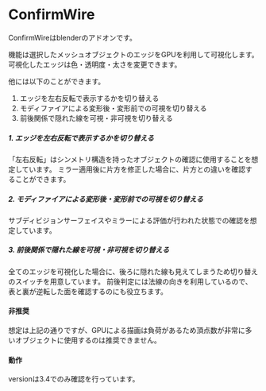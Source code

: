 # ConfirmWire
ConfirmWireはblenderのアドオンです。

機能は選択したメッシュオブジェクトのエッジをGPUを利用して可視化します。
可視化したエッジは色・透明度・太さを変更できます。

他には以下のことができます。

1. エッジを左右反転で表示するかを切り替える
2. モディファイアによる変形後・変形前での可視を切り替える
3. 前後関係で隠れた線を可視・非可視を切り替える

##### 1. エッジを左右反転で表示するかを切り替える
「左右反転」はシンメトリ構造を持ったオブジェクトの確認に使用することを想定しています。
ミラー適用後に片方を修正した場合に、片方との違いを確認することができます。

##### 2. モディファイアによる変形後・変形前での可視を切り替える
サブディビジョンサーフェイスやミラーによる評価が行われた状態での確認を想定しています。

##### 3. 前後関係で隠れた線を可視・非可視を切り替える
全てのエッジを可視化した場合に、後ろに隠れた線も見えてしまうため切り替えのスイッチを用意しています。
前後判定には法線の向きを利用しているので、表と裏が逆転した面を確認するのにも役立ちます。

#### 非推奨
想定は上記の通りですが、GPUによる描画は負荷があるため頂点数が非常に多いオブジェクトに使用するのは推奨できません。

#### 動作
versionは3.4でのみ確認を行っています。
